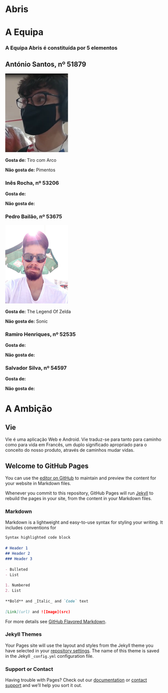 # Abris
# A Equipa

### A Equipa Abris é constituída por 5 elementos

## António Santos, nº 51879
<img src="antonio.png" alt="hi" class="inline" width="200" height="250"/>

**Gosta de:** Tiro com Arco

**Não gosta de:** Pimentos

### Inês Rocha, nº 53206
**Gosta de:** 

**Não gosta de:**

### Pedro Bailão, nº 53675
<img src="bailao.png" alt="hi" class="inline" width="200" height="250"/>

**Gosta de:** The Legend Of Zelda

**Não gosta de:** Sonic

### Ramiro Henriques, nº 52535
**Gosta de:** 

**Não gosta de:**

### Salvador Silva, nº 54597
**Gosta de:** 

**Não gosta de:**


# A Ambição

## Vie

Vie é uma aplicação Web e Android. Vie traduz-se para tanto para caminho como para vida em Francês, um duplo significado apropriado para o conceito do nosso produto, através de caminhos mudar vidas. 


## Welcome to GitHub Pages

You can use the [editor on GitHub](https://github.com/Abris-apdc/vie-apdc/edit/gh-pages/index.md) to maintain and preview the content for your website in Markdown files.

Whenever you commit to this repository, GitHub Pages will run [Jekyll](https://jekyllrb.com/) to rebuild the pages in your site, from the content in your Markdown files.

### Markdown

Markdown is a lightweight and easy-to-use syntax for styling your writing. It includes conventions for

```markdown
Syntax highlighted code block

# Header 1
## Header 2
### Header 3

- Bulleted
- List

1. Numbered
2. List

**Bold** and _Italic_ and `Code` text

[Link](url) and ![Image](src)
```

For more details see [GitHub Flavored Markdown](https://guides.github.com/features/mastering-markdown/).

### Jekyll Themes

Your Pages site will use the layout and styles from the Jekyll theme you have selected in your [repository settings](https://github.com/Abris-apdc/vie-apdc/settings/pages). The name of this theme is saved in the Jekyll `_config.yml` configuration file.

### Support or Contact

Having trouble with Pages? Check out our [documentation](https://docs.github.com/categories/github-pages-basics/) or [contact support](https://support.github.com/contact) and we’ll help you sort it out.
